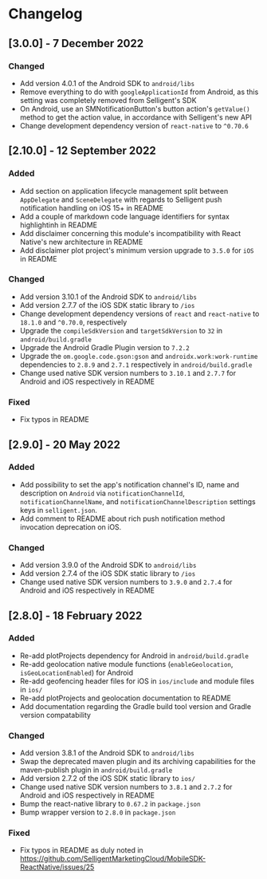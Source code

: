# Changelog

## [3.0.0] - 7 December 2022

### Changed
- Add version 4.0.1 of the Android SDK to `android/libs`
- Remove everything to do with `googleApplicationId` from Android, as this setting was completely removed from Selligent's SDK
- On Android, use an SMNotificationButton's button action's `getValue()` method to get the action value, in accordance with Selligent's new API
- Change development dependency version of `react-native` to `^0.70.6`

## [2.10.0] - 12 September 2022

### Added
- Add section on application lifecycle management split between `AppDelegate` and `SceneDelegate` with regards to Selligent push notification handling on iOS 15+ in README
- Add a couple of markdown code language identifiers for syntax highlightinh in README
- Add disclaimer concerning this module's incompatibility with React Native's new architecture in README
- Add disclaimer plot project's minimum version upgrade to `3.5.0` for `iOS` in README

### Changed
- Add version 3.10.1 of the Android SDK to `android/libs`
- Add version 2.7.7 of the iOS SDK static library to `/ios`
- Change development dependency versions of  `react` and `react-native` to `18.1.0` and  `^0.70.0`, respectively
- Upgrade the `compileSdkVersion` and `targetSdkVersion` to `32` in `android/build.gradle`
- Upgrade the Android Gradle Plugin version to `7.2.2`
- Upgrade the `om.google.code.gson:gson` and `androidx.work:work-runtime` dependencies to `2.8.9` and `2.7.1` respectively in `android/build.gradle`
- Change used native SDK version numbers to `3.10.1` and `2.7.7` for Android and iOS respectively in README

### Fixed
- Fix typos in README

## [2.9.0] - 20 May 2022

### Added
- Add possibility to set the app's notification channel's ID, name and description on `Android` via `notificationChannelId`, `notificationChannelName`, and `notificationChannelDescription` settings keys in `selligent.json`.
- Add comment to README about rich push notification method invocation deprecation on iOS.

### Changed
- Add version 3.9.0 of the Android SDK to `android/libs`
- Add version 2.7.4 of the iOS SDK static library to `/ios`
- Change used native SDK version numbers to `3.9.0` and `2.7.4` for Android and iOS respectively in README

## [2.8.0] - 18 February 2022

### Added
- Re-add plotProjects dependency for Android in `android/build.gradle`
- Re-add geolocation native module functions (`enableGeolocation`, `isGeoLocationEnabled`) for Android
- Re-add geofencing header files for iOS in `ios/include` and module files in `ios/`
- Re-add plotProjects and geolocation documentation to README
- Add documentation regarding the Gradle build tool version and Gradle version compatability

### Changed
- Add version 3.8.1 of the Android SDK to `android/libs`
- Swap the deprecated maven plugin and its archiving capabilities for the maven-publish plugin in `android/build.gradle`
- Add version 2.7.2 of the iOS SDK static library to `ios/`
- Change used native SDK version numbers to `3.8.1` and `2.7.2` for Android and iOS respectively in README
- Bump the react-native library to `0.67.2` in `package.json`
- Bump wrapper version to `2.8.0` in `package.json`

### Fixed
 - Fix typos in README as duly noted in https://github.com/SelligentMarketingCloud/MobileSDK-ReactNative/issues/25
